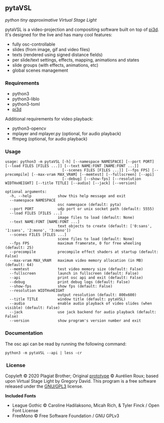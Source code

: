 ## pytaVSL
*python tiny approximative Virtual Stage Light*

pytaVSL is a video-projection and compositing software built on top of [pi3d](https://github.com/tipam/pi3d/). It's designed for the live and has many cool features:
- fully osc-controllable
- slides (from image, gif and video files)
- texts (rendered using signed distance fields)
- per slide/text settings, effects, mapping, animations and states
- slide groups (with effects, animations, etc)
- global scenes management

### Requirements

- python3
- python3-liblo
- python3-toml
- [pi3d](https://github.com/tipam/pi3d/)

Additional requirements for video playback:

- python3-opencv
- mplayer and mplayer.py (optional, for audio playback)
- ffmpeg (optional, for audio playback)


### Usage

```
usage: python3 -m pytaVSL [-h] [--namespace NAMESPACE] [--port PORT] [--load FILES [FILES ...]] [--text NAME:FONT [NAME:FONT ...]]
                          [--scenes FILES [FILES ...]] [--fps FPS] [--precompile] [--max-vram MAX_VRAM] [--memtest] [--fullscreen] [--api]
                          [--debug] [--show-fps] [--resolution WIDTHxHEIGHT] [--title TITLE] [--audio] [--jack] [--version]

optional arguments:
  -h, --help            show this help message and exit
  --namespace NAMESPACE
                        osc namespace (default: pyta)
  --port PORT           udp port or unix socket path (default: 5555)
  --load FILES [FILES ...]
                        image files to load (default: None)
  --text NAME:FONT [NAME:FONT ...]
                        text objects to create (default: ['0:sans', '1:sans', '2:mono', '3:mono'])
  --scenes FILES [FILES ...]
                        scene files to load (default: None)
  --fps FPS             maximum framerate, 0 for free wheeling (default: 25)
  --precompile          precompile effect shaders at startup (default: False)
  --max-vram MAX_VRAM   maximum video memory allocation (in MB) (default: 64)
  --memtest             test video memory size (default: False)
  --fullscreen          launch in fullscreen (default: False)
  --api                 print osc api and exit (default: False)
  --debug               print debug logs (default: False)
  --show-fps            show fps (default: False)
  --resolution WIDTHxHEIGHT
                        output resolution (default: 800x600)
  --title TITLE         window title (default: pytaVSL)
  --audio               enable audio playback of video slides (when visible) (default: False)
  --jack                use jack backend for audio playback (default: False)
  --version             show program's version number and exit
```

### Documentation

The osc api can be read by running the following command:
```
python3 -m pytaVSL --api | less -cr
```

###  License

Copyleft © 2020 Plagiat Brother; Original [prototype](https://github.com/PlagiatBros/pytaVSL/blob/58782830260a917a0d4a859507023b4130fd0171/main.py) © Aurélien Roux; based upon Virtual Stage Light by Gregory David.
This program is a free software released under the [GNU/GPL3](https://github.com/PlagiatBros/pytaVSL/blob/master/LICENSE) license.

**Included Fonts**

- League Gothic © Caroline Hadilaksono, Micah Rich, & Tyler Finck / Open Font License
- FreeMono © Free Software Foundation / GNU GPLv3
